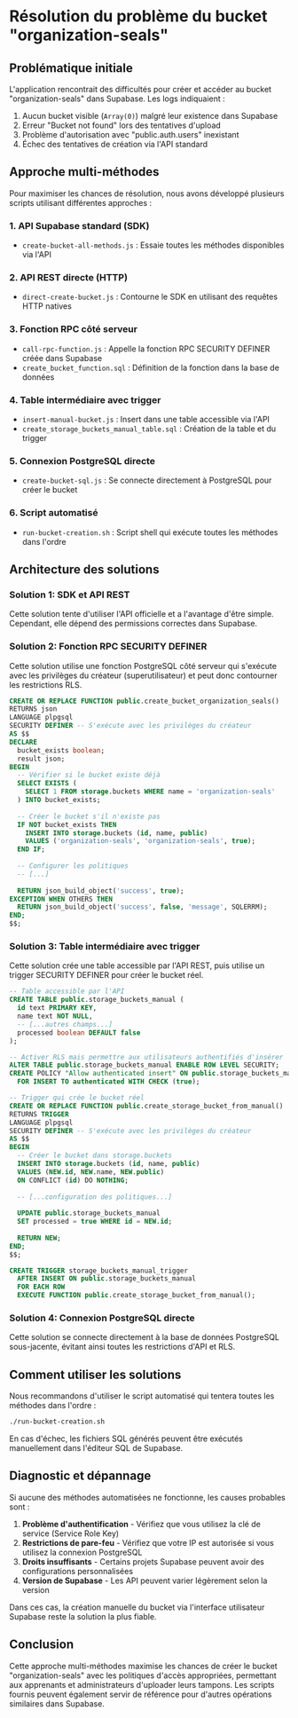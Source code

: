 # Résolution du problème du bucket "organization-seals"

## Problématique initiale

L'application rencontrait des difficultés pour créer et accéder au bucket "organization-seals" dans Supabase. Les logs indiquaient :

1. Aucun bucket visible (`Array(0)`) malgré leur existence dans Supabase
2. Erreur "Bucket not found" lors des tentatives d'upload
3. Problème d'autorisation avec "public.auth.users" inexistant
4. Échec des tentatives de création via l'API standard

## Approche multi-méthodes

Pour maximiser les chances de résolution, nous avons développé plusieurs scripts utilisant différentes approches :

### 1. API Supabase standard (SDK)
- `create-bucket-all-methods.js` : Essaie toutes les méthodes disponibles via l'API

### 2. API REST directe (HTTP)
- `direct-create-bucket.js` : Contourne le SDK en utilisant des requêtes HTTP natives

### 3. Fonction RPC côté serveur
- `call-rpc-function.js` : Appelle la fonction RPC SECURITY DEFINER créée dans Supabase
- `create_bucket_function.sql` : Définition de la fonction dans la base de données

### 4. Table intermédiaire avec trigger
- `insert-manual-bucket.js` : Insert dans une table accessible via l'API 
- `create_storage_buckets_manual_table.sql` : Création de la table et du trigger

### 5. Connexion PostgreSQL directe
- `create-bucket-sql.js` : Se connecte directement à PostgreSQL pour créer le bucket

### 6. Script automatisé
- `run-bucket-creation.sh` : Script shell qui exécute toutes les méthodes dans l'ordre

## Architecture des solutions

### Solution 1: SDK et API REST
Cette solution tente d'utiliser l'API officielle et a l'avantage d'être simple. Cependant, elle dépend des permissions correctes dans Supabase.

### Solution 2: Fonction RPC SECURITY DEFINER
Cette solution utilise une fonction PostgreSQL côté serveur qui s'exécute avec les privilèges du créateur (superutilisateur) et peut donc contourner les restrictions RLS.

```sql
CREATE OR REPLACE FUNCTION public.create_bucket_organization_seals()
RETURNS json
LANGUAGE plpgsql
SECURITY DEFINER -- S'exécute avec les privilèges du créateur
AS $$
DECLARE
  bucket_exists boolean;
  result json;
BEGIN
  -- Vérifier si le bucket existe déjà
  SELECT EXISTS (
    SELECT 1 FROM storage.buckets WHERE name = 'organization-seals'
  ) INTO bucket_exists;
  
  -- Créer le bucket s'il n'existe pas
  IF NOT bucket_exists THEN
    INSERT INTO storage.buckets (id, name, public)
    VALUES ('organization-seals', 'organization-seals', true);
  END IF;
  
  -- Configurer les politiques
  -- [...]
  
  RETURN json_build_object('success', true);
EXCEPTION WHEN OTHERS THEN
  RETURN json_build_object('success', false, 'message', SQLERRM);
END;
$$;
```

### Solution 3: Table intermédiaire avec trigger
Cette solution crée une table accessible par l'API REST, puis utilise un trigger SECURITY DEFINER pour créer le bucket réel.

```sql
-- Table accessible par l'API
CREATE TABLE public.storage_buckets_manual (
  id text PRIMARY KEY,
  name text NOT NULL,
  -- [...autres champs...]
  processed boolean DEFAULT false
);

-- Activer RLS mais permettre aux utilisateurs authentifiés d'insérer
ALTER TABLE public.storage_buckets_manual ENABLE ROW LEVEL SECURITY;
CREATE POLICY "Allow authenticated insert" ON public.storage_buckets_manual 
  FOR INSERT TO authenticated WITH CHECK (true);

-- Trigger qui crée le bucket réel
CREATE OR REPLACE FUNCTION public.create_storage_bucket_from_manual()
RETURNS TRIGGER
LANGUAGE plpgsql
SECURITY DEFINER -- S'exécute avec les privilèges du créateur
AS $$
BEGIN
  -- Créer le bucket dans storage.buckets
  INSERT INTO storage.buckets (id, name, public)
  VALUES (NEW.id, NEW.name, NEW.public)
  ON CONFLICT (id) DO NOTHING;
  
  -- [...configuration des politiques...]
  
  UPDATE public.storage_buckets_manual 
  SET processed = true WHERE id = NEW.id;
  
  RETURN NEW;
END;
$$;

CREATE TRIGGER storage_buckets_manual_trigger
  AFTER INSERT ON public.storage_buckets_manual
  FOR EACH ROW
  EXECUTE FUNCTION public.create_storage_bucket_from_manual();
```

### Solution 4: Connexion PostgreSQL directe
Cette solution se connecte directement à la base de données PostgreSQL sous-jacente, évitant ainsi toutes les restrictions d'API et RLS.

## Comment utiliser les solutions

Nous recommandons d'utiliser le script automatisé qui tentera toutes les méthodes dans l'ordre :

```bash
./run-bucket-creation.sh
```

En cas d'échec, les fichiers SQL générés peuvent être exécutés manuellement dans l'éditeur SQL de Supabase.

## Diagnostic et dépannage

Si aucune des méthodes automatisées ne fonctionne, les causes probables sont :

1. **Problème d'authentification** - Vérifiez que vous utilisez la clé de service (Service Role Key)
2. **Restrictions de pare-feu** - Vérifiez que votre IP est autorisée si vous utilisez la connexion PostgreSQL
3. **Droits insuffisants** - Certains projets Supabase peuvent avoir des configurations personnalisées
4. **Version de Supabase** - Les API peuvent varier légèrement selon la version

Dans ces cas, la création manuelle du bucket via l'interface utilisateur Supabase reste la solution la plus fiable.

## Conclusion

Cette approche multi-méthodes maximise les chances de créer le bucket "organization-seals" avec les politiques d'accès appropriées, permettant aux apprenants et administrateurs d'uploader leurs tampons. Les scripts fournis peuvent également servir de référence pour d'autres opérations similaires dans Supabase. 